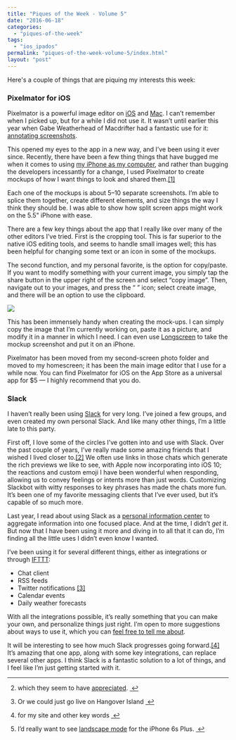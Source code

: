 ```yaml
---
title: "Piques of the Week - Volume 5"
date: "2016-06-18"
categories: 
  - "piques-of-the-week"
tags: 
  - "ios_ipados"
permalink: "piques-of-the-week-volume-5/index.html"
layout: "post"
---
```


Here's a couple of things that are piquing my interests this week:

### Pixelmator for iOS

Pixelmator is a powerful image editor on [iOS](https://geo.itunes.apple.com/us/app/pixelmator/id924695435?at=1001l4VZ&ct=nahumck_me) and [Mac](https://geo.itunes.apple.com/us/app/pixelmator/id407963104?mt=12&uo=4&at=1001l4VZ&ct=nahumck_me). I can’t remember when I picked up, but for a while I did not use it. It wasn’t until earlier this year when Gabe Weatherhead of Macdrifter had a fantastic use for it: [annotating screenshots](http://www.macdrifter.com/2016/03/redaction-and-annotation-with-pixelmator-for-ios.html).

This opened my eyes to the app in a new way, and I’ve been using it ever since. Recently, there have been a few thing things that have bugged me when it comes to using [my iPhone as my computer](https://www.nahumck.me/making-the-case-for-an-iphone-pro/), and rather than bugging the developers incessantly for a change, I used Pixelmator to create mockups of how I want things to look and shared them.[\[1\]](#fn-1 "see footnote")

Each one of the mockups is about 5–10 separate screenshots. I’m able to splice them together, create different elements, and size things the way I think they should be. I was able to show how split screen apps might work on the 5.5" iPhone with ease.

There are a few key things about the app that I really like over many of the other editors I’ve tried. First is the cropping tool. This is far superior to the native iOS editing tools, and seems to handle small images well; this has been helpful for changing some text or an icon in some of the mockups.

The second function, and my personal favorite, is the option for copy/paste. If you want to modify something with your current image, you simply tap the share button in the upper right of the screen and select “copy image”. Then, navigate out to your images, and press the “ ” icon; select create image, and there will be an option to use the clipboard.

![](/images/Pixelmator-CopyPaste.jpeg)

This has been immensely handy when creating the mock-ups. I can simply copy the image that I’m currently working on, paste it as a picture, and modify it in a manner in which I need. I can even use [Longscreen](https://geo.itunes.apple.com/us/app/longscreen/id913571256?at=1001l4VZ&ct=nahumck_me) to take the mockup screenshot and put it on an iPhone.

Pixelmator has been moved from my second-screen photo folder and moved to my homescreen; it has been the main image editor that I use for a while now. You can find Pixelmator for iOS on the App Store as a universal app for $5 — I highly recommend that you do.

### Slack

I haven’t really been using [Slack](https://geo.itunes.apple.com/us/app/slack-team-communication/id618783545?at=1001l4VZ&ct=nahumck_me) for very long. I’ve joined a few groups, and even created my own personal Slack. And like many other things, I’m a little late to this party.

First off, I love some of the circles I’ve gotten into and use with Slack. Over the past couple of years, I’ve really made some amazing friends that I wished I lived closer to.[\[2\]](#fn-2 "see footnote") We often use links in those chats which generate the rich previews we like to see, with Apple now incorporating into iOS 10; the reactions and custom emoji I have been wonderful when responding, allowing us to convey feelings or intents more than just words. Customizing Slackbot with witty responses to key phrases has made the chats more fun. It’s been one of my favorite messaging clients that I’ve ever used, but it’s capable of so much more.

Last year, I read about using Slack as a [personal information center](http://sethclifford.me/2015/09/using-slack-as-a-personal-information-center/) to aggregate information into one focused place. And at the time, I didn’t _get_ it. But now that I have been using it more and diving in to all that it can do, I’m finding all the little uses I didn’t even know I wanted.

I’ve been using it for several different things, either as integrations or through [IFTTT](https://geo.itunes.apple.com/us/app/if-by-ifttt/id660944635?at=1001l4VZ&ct=nahumck_me):

- Chat client
- RSS feeds
- Twitter notifications [\[3\]](#fn-3 "see footnote")
- Calendar events
- Daily weather forecasts

With all the integrations possible, it’s really something that you can make your own, and personalize things just right. I’m open to more suggestions about ways to use it, which you can [feel free to tell me about](mailto:tim@nahumck.me).

It will be interesting to see how much Slack progresses going forward.[\[4\]](#fn-4 "see footnote") It’s amazing that one app, along with some key integrations, can replace several other apps. I think Slack is a fantastic solution to a lot of things, and I feel like I’m just getting started with it.

* * *

2. which they seem to have [appreciated](http://twitter.com/SlackHQ/status/739516416349573120). [ ↩](#fnref-1 "return to article")

4. Or we could just go live on Hangover Island [ ↩](#fnref-2 "return to article")

6. for my site and other key words [ ↩](#fnref-3 "return to article")

8. I’d really want to see [landscape mode](http://twitter.com/nahumck/status/739484618651377664) for the iPhone 6s Plus. [ ↩](#fnref-4 "return to article")
